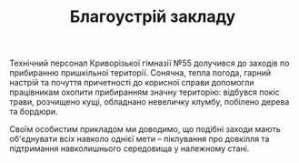 ﻿---
title: Благоустрій закладу
---

Технічний персонал Криворізької гімназії №55 долучився до заходів по прибиранню пришкільної території. Сонячна, тепла погода, гарний настрій та почуття причетності до корисної справи допомогли працівникам охопити прибиранням значну територію: відбувся покіс трави, розчищено кущі, обладнано невеличку клумбу, побілено дерева та бордюри.

Своїм особистим прикладом ми доводимо, що подібні заходи мають об'єднувати всіх навколо однієї мети – піклування про довкілля та підтримання навколишнього середовища у належному стані.

<slideshow />
